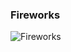 
### Fireworks

![Fireworks](https://user-images.githubusercontent.com/32913212/122978737-c04caf80-d38e-11eb-8cbf-34dc2d79c14b.png)
